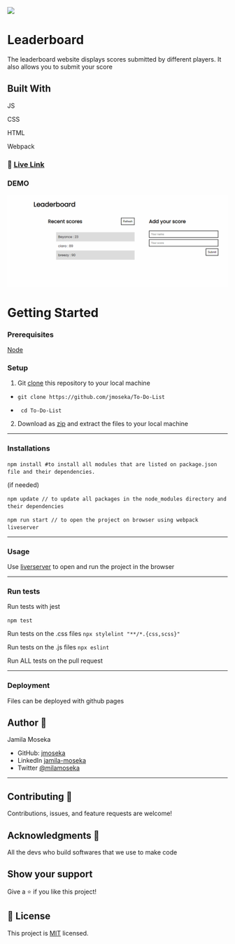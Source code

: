 ![](https://img.shields.io/badge/Microverse-blueviolet)

# Leaderboard

The leaderboard website displays scores submitted by different players. It also allows you to submit your score

## Built With

JS

CSS

HTML

Webpack

### 🔴 [Live Link](https://jmoseka.github.io/Leaderboard/)

### DEMO

<img src="src/assets/demo-live.gif" alt="gif project">

# Getting Started

### Prerequisites

[Node](https://nodejs.org/en/download/)

### Setup
1. Git [clone]("https://github.com/jmoseka/Leaderboard") this repository to your local machine
- ```git clone https://github.com/jmoseka/To-Do-List``` 

-  ``` cd To-Do-List```

2. Download as [zip](https://github.com/jmoseka/Leaderboard.git) and extract the files to your local machine

<hr>

### Installations
```npm install #to install all modules that are listed on package.json file and their dependencies.```

(if needed)

```npm update // to update all packages in the node_modules directory and their dependencies ```

```npm run start // to open the project on browser using webpack liveserver```

<hr>

### Usage
Use [liverserver](https://marketplace.visualstudio.com/items?itemName=ritwickdey.LiveServer#:~:text=Shortcuts%20to%20Start%2FStop%20Server&text=Open%20a%20HTML%20file%20and,on%20Open%20with%20Live%20Server%20.&text=Open%20the%20Command%20Pallete%20by,Server%20to%20stop%20a%20server) to open and run the project in the browser

<hr>

### Run tests

Run tests with jest

`npm test`

Run tests on the .css files
```npx stylelint "**/*.{css,scss}"```

Run tests on the .js files
```npx eslint ```

Run ALL tests on the pull request 

<hr>

### Deployment
Files can be deployed with github pages

## Author 👤

Jamila Moseka

- GitHub: [jmoseka](https://github.com/jmoseka)
- LinkedIn [jamila-moseka](https://www.linkedin.com/in/jamila-moseka/)
- Twitter [@milamoseka](https://twitter.com/milamoseka)

<hr>

## Contributing 🤝 

Contributions, issues, and feature requests are welcome!

## Acknowledgments 🥇
All the devs who build softwares that we use to make code

## Show your support

Give a ⭐️ if you like this project!

## 📝 License

This project is [MIT](./LICENSE) licensed.